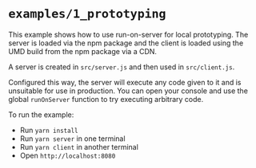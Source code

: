 # `examples/1_prototyping`

This example shows how to use run-on-server for local prototyping. The server is loaded via the npm package and the client is loaded using the UMD build from the npm package via a CDN.

A server is created in `src/server.js` and then used in `src/client.js`.

Configured this way, the server will execute any code given to it and is unsuitable for use in production. You can open your console and use the global `runOnServer` function to try executing arbitrary code.

To run the example:

* Run `yarn install`
* Run `yarn server` in one terminal
* Run `yarn client` in another terminal
* Open `http://localhost:8080`
